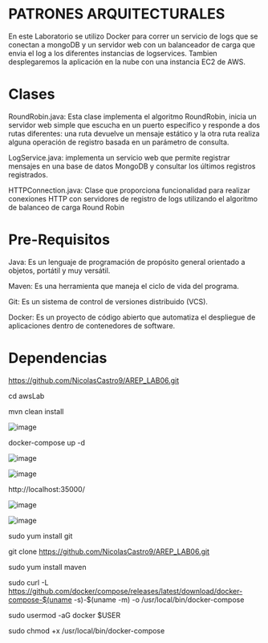 # PATRONES ARQUITECTURALES
En este Laboratorio se utilizo Docker para correr un servicio de logs que se conectan a mongoDB y un servidor web con un balanceador de carga que envia el log a los diferentes instancias de logservices. Tambien desplegaremos la aplicación en la nube con una instancia EC2 de AWS.

# Clases
RoundRobin.java: Esta clase implementa el algoritmo RoundRobin, inicia un servidor web simple que escucha en un puerto específico y responde a dos rutas diferentes: una ruta devuelve un mensaje estático y la otra ruta realiza alguna operación de registro basada en un parámetro de consulta.

LogService.java:  implementa un servicio web que permite registrar mensajes en una base de datos MongoDB y consultar los últimos registros registrados.

HTTPConnection.java: Clase que proporciona funcionalidad para realizar conexiones HTTP con servidores de registro de logs utilizando el algoritmo de balanceo de carga Round Robin


# Pre-Requisitos
Java: Es un lenguaje de programación de propósito general orientado a objetos, portátil y muy versátil.

Maven: Es una herramienta que maneja el ciclo de vida del programa.

Git: Es un sistema de control de versiones distribuido (VCS).

Docker: Es un proyecto de código abierto que automatiza el despliegue de aplicaciones dentro de contenedores de software.

# Dependencias



https://github.com/NicolasCastro9/AREP_LAB06.git



cd awsLab


mvn clean install

![image](https://github.com/NicolasCastro9/AREP_LAB06/assets/98556822/f81441e3-615c-49a7-945f-558edf149b89)



 docker-compose up -d

![image](https://github.com/NicolasCastro9/AREP_LAB06/assets/98556822/efaa1682-3686-41ae-adf6-f21964ef8e21)

![image](https://github.com/NicolasCastro9/AREP_LAB06/assets/98556822/0622e99f-115b-468a-8cf0-0c7260cc6fa7)


http://localhost:35000/


![image](https://github.com/NicolasCastro9/AREP_LAB06/assets/98556822/ec32f023-bb2f-4921-921c-986abd366421)

![image](https://github.com/NicolasCastro9/AREP_LAB06/assets/98556822/cfac9d86-dd3a-42cc-b2fa-0a4f35be5e20)




sudo yum install git

git clone https://github.com/NicolasCastro9/AREP_LAB06.git

sudo yum install maven

sudo curl -L https://github.com/docker/compose/releases/latest/download/docker-compose-$(uname -s)-$(uname -m) -o /usr/local/bin/docker-compose

sudo usermod -aG docker $USER

sudo chmod +x /usr/local/bin/docker-compose



